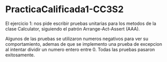 # PracticaCalificada1-CC3S2

El ejercicio 1: nos pide escribir pruebas unitarias para los metodos de la clase Calculator, siguiendo el patrón Arrange-Act-Assert (AAA).

Algunos de las pruebas se utilizaron numeros negativos para ver su comportamiento, ademas de que se implemento una prueba de excepcion al intentar dividir un numero entero entre 0. Todas las pruebas pasaron exitosamente.


